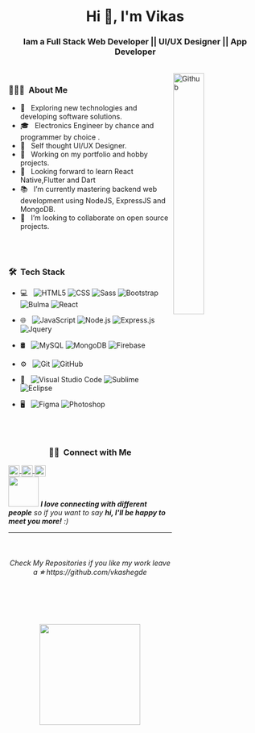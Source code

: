 <h1 align="center">Hi 👋, I'm Vikas</h1>

<h3 align="center">Iam a Full Stack Web Developer || UI/UX Designer || App Developer</h3>
<br/>
<img width="35%" align="right" alt="Github" src="https://user-images.githubusercontent.com/48678280/88862734-4903af80-d201-11ea-968b-9c939d88a37c.gif" />


<h3> 👨🏻‍💻 &nbsp;About Me </h3>

- 🤔 &nbsp; Exploring new technologies and developing software solutions.
- 🎓 &nbsp; Electronics Engineer by chance and programmer by choice .
- 🌱 &nbsp; Self thought UI/UX Designer.
- 💼 &nbsp; Working on my portfolio and hobby projects.
- 🔭 &nbsp; Looking forward to learn React Native,Flutter and Dart
- 📚 &nbsp; I’m currently mastering  backend web development using NodeJS, ExpressJS and MongoDB.
- 👯 &nbsp; I’m looking to collaborate on open source projects.

<br/>
<br/>
<h3> 🛠 &nbsp;Tech Stack</h3>

- 💻 &nbsp;
  ![HTML5](https://img.shields.io/badge/-HTML5-E34F26?style=flat&logo=html5&logoColor=white)
  ![CSS](https://img.shields.io/badge/-CSS3-1572B6?style=flat&logo=css3)
  ![Sass](https://img.shields.io/badge/-Sass-cc6699?style=flat&logo=sass&logoColor=ffffff)
  ![Bootstrap](https://img.shields.io/badge/-Bootstrap-563D7C?style=flat&logo=bootstrap)
  ![Bulma](https://img.shields.io/badge/-Bulma-09a330?style=flat&logo=bulma&logoColor=white)
  ![React](https://img.shields.io/badge/-React-black?style=flat&logo=react)
- 🌐 &nbsp;
  ![JavaScript](https://img.shields.io/badge/-JavaScript-eed718?style=flat&logo=javascript&logoColor=ffffff)
  ![Node.js](https://img.shields.io/badge/-Node.js-333333?style=flat&logo=node.js)
  ![Express.js](https://img.shields.io/badge/-Express.js-787878?style=flat)
  ![Jquery](https://img.shields.io/badge/-JQuery-blue?style=flat&logo=jquery)
  
- 🛢 &nbsp;
  ![MySQL](https://img.shields.io/badge/-MySQL-F29111?style=flat&logo=mysql&logoColor=FFFFFF)
  ![MongoDB](https://img.shields.io/badge/-MongoDB-4DB33D?style=flat&logo=mongodb&logoColor=FFFFFF)
  ![Firebase](https://img.shields.io/badge/-Firebase-FFA611?style=flat&logo=firebase&logoColor=FFFFFF)
- ⚙️ &nbsp;
  ![Git](http://img.shields.io/badge/-Git-F1502F?style=flat&logo=git&logoColor=FFFFFF")
  ![GitHub](http://img.shields.io/badge/-Github-000000?style=flat&logo=github&logoColor=FFFFFF)
- 🔧 &nbsp;
  ![Visual Studio Code](https://img.shields.io/badge/-Visual%20Studio%20Code-333333?style=flat&logo=visual-studio-code&logoColor=007ACC)
  ![Sublime](https://img.shields.io/badge/-Sublime-E34F26?style=flat&logoColor=white)
  ![Eclipse](https://img.shields.io/badge/-Eclipse-333333?style=flat&logo=eclipse-ide&logoColor=2C2255)
- 🖥 &nbsp;
  ![Figma](https://img.shields.io/badge/-Figma-E34F26?style=flat&logo=figma&logoColor=white)
  ![Photoshop](https://img.shields.io/badge/-Photoshop-333333?style=flat&logo=adobe-photoshop)

<br/>
<br/>

<span align="center">

<h3> 🤝🏻 &nbsp;Connect with Me </h3>
<a href="https://twitter.com/vkashegde">
  <img align="center" alt="Vikas Hegde | Twitter" width="22px" src="https://cdn.jsdelivr.net/npm/simple-icons@v3/icons/twitter.svg" />
</a>
<a href="https://www.linkedin.com/in/vkashegde">
  <img align="center" alt="Vikas Hegde" width="22px" src="https://cdn.jsdelivr.net/npm/simple-icons@v3/icons/linkedin.svg" />
</a>
<a href="mailto:vkshegde11@gmail.com">
  <img align="center" alt="Vikas Hedge" width="22px" src="https://cdn.jsdelivr.net/npm/simple-icons@3.11.0/icons/gmail.svg" />
</a>
</span>

<br/>
<span align="center">
<img src="https://media.giphy.com/media/LnQjpWaON8nhr21vNW/giphy.gif" width="60"> <em><b>I love connecting with different people</b> so if you want to say <b>hi, I'll be happy to meet you more!</b> :)</em>
</span>

---

<br/>
<h6 align="center">Check My Repositories if you like my work leave a <b>⭐️</b> https://github.com/vkashegde </h6>
<br/>


<h1 align="center">
<img align="center" src="https://media.giphy.com/media/jRf5fsn8G6YaogAWxn/giphy.gif" width="200" height="200"/>
</h1>
